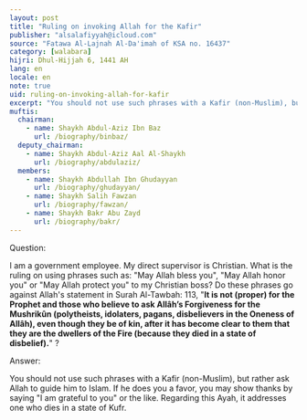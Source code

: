 ```yaml
---
layout: post
title: "Ruling on invoking Allah for the Kafir"
publisher: "alsalafiyyah@icloud.com"
source: "Fatawa Al-Lajnah Al-Da'imah of KSA no. 16437"
category: [walabara]
hijri: Dhul-Hijjah 6, 1441 AH
lang: en
locale: en
note: true
uid: ruling-on-invoking-allah-for-kafir
excerpt: "You should not use such phrases with a Kafir (non-Muslim), but rather ask Allah to guide him to Islam."
muftis:
  chairman: 
    - name: Shaykh Abdul-Aziz Ibn Baz
      url: /biography/binbaz/
  deputy_chairman: 
    - name: Shaykh Abdul-Aziz Aal Al-Shaykh
      url: /biography/abdulaziz/
  members: 
    - name: Shaykh Abdullah Ibn Ghudayyan
      url: /biography/ghudayyan/
    - name: Shaykh Salih Fawzan
      url: /biography/fawzan/
    - name: Shaykh Bakr Abu Zayd
      url: /biography/bakr/
---
```


Question: 

I am a government employee. My direct supervisor is Christian. What is the ruling on using phrases such as: "May Allah bless you", "May Allah honor you" or "May Allah protect you" to my Christian boss? Do these phrases go against Allah's statement in Surah Al-Tawbah: 113, "**It is not (proper) for the Prophet and those who believe to ask Allâh’s Forgiveness for the Mushrikûn (polytheists, idolaters, pagans, disbelievers in the Oneness of Allâh), even though they be of kin, after it has become clear to them that they are the dwellers of the Fire (because they died in a state of disbelief).**" ?

Answer:

You should not use such phrases with a Kafir (non-Muslim), but rather ask Allah to guide him to Islam. If he does you a favor, you may show thanks by saying "I am grateful to you" or the like. Regarding this Ayah, it addresses one who dies in a state of Kufr.
